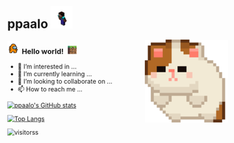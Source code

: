 # ppaalo&nbsp;<img src="https://github.com/ppaalo/ppaalo/blob/main/assets/steve.gif" width="50px">

<img align="right" alt="Cat Spin.gif" src="https://github.com/ppaalo/ppaalo/blob/main/assets/cat-spin.gif" width="190" />

### <img src="https://github.com/ppaalo/ppaalo/blob/main/assets/amongus.gif" width="29px"> **Hello world!** &nbsp;<img src="https://github.com/ppaalo/ppaalo/blob/main/assets/minecraft.gif" width="24px">

- 👀 I’m interested in ...
- 🌱 I’m currently learning ...
- 💞️ I’m looking to collaborate on ...
- 📫 How to reach me ...

<!---
ppaalo/ppaalo is a ✨ special ✨ repository because its `README.md` (this file) appears on your GitHub profile.
You can click the Preview link to take a look at your changes.
--->
[![ppaalo's GitHub stats](https://github-readme-stats.vercel.app/api?username=ppaalo&show_icons=true&theme=tokyonight)](https://github.com/ppaalo)

[![Top Langs](https://github-readme-stats.vercel.app/api/top-langs/?username=ppaalo&layout=compact)](https://github.com/ppaalo)

![visitorss](https://visitor-badge.laobi.icu/badge?page_id=TheDudeThatCode)

